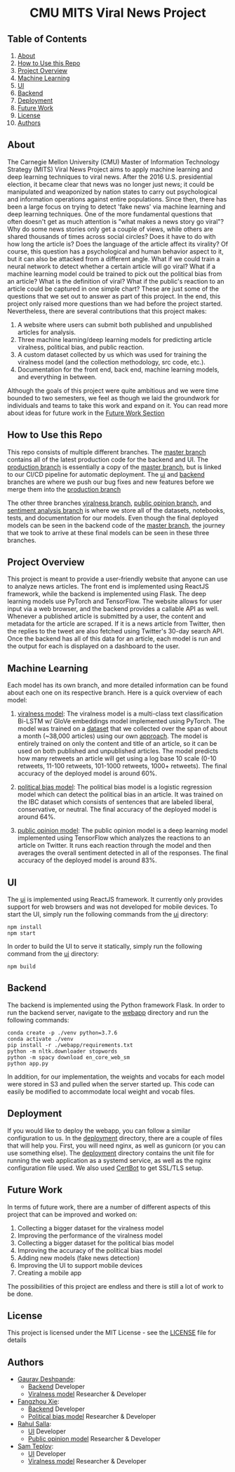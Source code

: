 <div align="center">

# CMU MITS Viral News Project

</div>

## Table of Contents
1. [About](#about)
2. [How to Use this Repo](#how-to-use-this-repo)
3. [Project Overview](#project-overview)
4. [Machine Learning](#machine-learning)
5. [UI](#ui)
6. [Backend](#backend)
7. [Deployment](#deployment)
8. [Future Work](#future-work)
9. [License](#license)
10. [Authors](#authors)

## About
The Carnegie Mellon University (CMU) Master of Information Technology Strategy (MITS) Viral News Project aims to apply machine learning and deep learning techniques to viral news. After the 2016 U.S. presidential election, it became clear that news was no longer just news; it could be manipulated and weaponized by nation states to carry out psychological and information operations against entire populations. Since then, there has been a large focus on trying to detect 'fake news' via machine learning and deep learning techniques. One of the more fundamental questions that often doesn't get as much attention is "what makes a news story go viral"? Why do some news stories only get a couple of views, while others are shared thousands of times across social circles? Does it have to do with how long the article is? Does the language of the article affect its virality? Of course, this question has a psychological and human behavior aspect to it, but it can also be attacked from a different angle. What if we could train a neural network to detect whether a certain article will go viral? What if a machine learning model could be trained to pick out the political bias from an article? What is the definition of viral? What if the public's reaction to an article could be captured in one simple chart? These are just some of the questions that we set out to answer as part of this project. In the end, this project only raised more questions than we had before the project started. Nevertheless, there are several contributions that this project makes:

1. A website where users can submit both published and unpublished articles for analysis.
2. Three machine learning/deep learning models for predicting article viralness, political bias, and public reaction.
3. A custom dataset collected by us which was used for training the viralness model (and the collection methodology, src code, etc.).
4. Documentation for the front end, back end, machine learning models, and everything in between.

Although the goals of this project were quite ambitious and we were time bounded to two semesters, we feel as though we laid the groundwork for individuals and teams to take this work and expand on it. You can read more about ideas for future work in the [Future Work Section](#future-work) 

## How to Use this Repo

This repo consists of multiple different branches. The [master branch](https://github.com/raaahulss/project_viralnews) contains all of the latest production code for the backend and UI. The [production branch](https://github.com/raaahulss/project_viralnews/tree/production) is essentially a copy of the [master branch](https://github.com/raaahulss/project_viralnews), but is linked to our CI/CD pipeline for automatic deployment. The [ui](https://github.com/raaahulss/project_viralnews/tree/ui) and [backend](https://github.com/raaahulss/project_viralnews/tree/backend) branches are where we push our bug fixes and new features before we merge them into the [production branch](https://github.com/raaahulss/project_viralnews/tree/production)

The other three branches [viralness branch](https://github.com/raaahulss/project_viralnews/tree/viralness), [public opinion branch](https://github.com/raaahulss/project_viralnews/tree/public_opinion), and [sentiment analysis branch](https://github.com/raaahulss/project_viralnews/tree/sentiment_analysis) is where we store all of the datasets, notebooks, tests, and documentation for our models. Even though the final deployed models can be seen in the backend code of the [master branch](https://github.com/raaahulss/project_viralnews), the journey that we took to arrive at these final models can be seen in these three branches. 



## Project Overview

This project is meant to provide a user-friendly website that anyone can use to analyze news articles. The front end is implemented using ReactJS framework, while the backend is implemented using Flask. The deep learning models use PyTorch and TensorFlow. The website allows for user input via a web browser, and the backend provides a callable API as well. Whenever a published article is submitted by a user, the content and metadata for the article are scraped. If it is a news article from Twitter, then the replies to the tweet are also fetched using Twitter's 30-day search API. Once the backend has all of this data for an article, each model is run and the output for each is displayed on a dashboard to the user. 



## Machine Learning

Each model has its own branch, and more detailed information can be found about each one on its respective branch. Here is a quick overview of each model:
1. [viralness model](https://github.com/raaahulss/project_viralnews/tree/viralness): The viralness model is a multi-class text classification Bi-LSTM w/ GloVe embeddings model implemented using PyTorch. The model was trained on a [dataset](https://github.com/raaahulss/project_viralnews/blob/viralness/data/viralness_dataset.csv) that we collected over the span of about a month (~38,000 articles) using our own [approach](https://github.com/raaahulss/project_viralnews/tree/viralness/dataset_collector). The model is entirely trained on only the content and title of an article, so it can be used on both published and unpublished articles. The model predicts how many retweets an article will get using a log base 10 scale (0-10 retweets, 11-100 retweets, 101-1000 retweets, 1000+ retweets). The final accuracy of the deployed model is around 60%. 

2. [political bias model](https://github.com/raaahulss/project_viralnews/tree/sentiment_analysis): The political bias model is a logistic regression model which can detect the political bias in an article. It was trained on the IBC dataset which consists of sentences that are labeled liberal, conservative, or neutral. The final accuracy of the deployed model is around 64%. 

3. [public opinion model](https://github.com/raaahulss/project_viralnews/tree/public_opinion): The public opinion model is a deep learning model implemented using TensorFlow which analyzes the reactions to an article on Twitter. It runs each reaction through the model and then averages the overall sentiment detected in all of the responses. The final accuracy of the deployed model is around 83%. 

## UI

The [ui](https://github.com/raaahulss/project_viralnews/tree/master/ui) is implemented using ReactJS framework. It currently only provides support for web browsers and was not developed for mobile devices. To start the UI, simply run the following commands from the [ui](https://github.com/raaahulss/project_viralnews/tree/master/ui) directory:

```
npm install
npm start
```

In order to build the UI to serve it statically, simply run the following command from the [ui](https://github.com/raaahulss/project_viralnews/tree/master/ui) directory:

```
npm build
```

## Backend

The backend is implemented using the Python framework Flask. In order to run the backend server, navigate to the [webapp](https://github.com/raaahulss/project_viralnews/tree/master/webapp) directory and run the following commands:

```
conda create -p ./venv python=3.7.6
conda activate ./venv
pip install -r ./webapp/requirements.txt
python -m nltk.downloader stopwords
python -m spacy download en_core_web_sm
python app.py
```
In addition, for our implementation, the weights and vocabs for each model were stored in S3 and pulled when the server started up. This code can easily be modified to accommodate local weight and vocab files.  

## Deployment

If you would like to deploy the webapp, you can follow a similar configuration to us. In the [deployment](https://github.com/raaahulss/project_viralnews/tree/ui/deployment/backend) directory, there are a couple of files that will help you. First, you will need nginx, as well as gunicorn (or you can use something else). The [deployment](https://github.com/raaahulss/project_viralnews/tree/ui/deployment/backend) directory contains the unit file for running the web application as a systemd service, as well as the nginx configuration file used. We also used [CertBot](https://certbot.eff.org/) to get SSL/TLS setup. 

## Future Work

In terms of future work, there are a number of different aspects of this project that can be improved and worked on:
1. Collecting a bigger dataset for the viralness model
2. Improving the performance of the viralness model
3. Collecting a bigger dataset for the political bias model
4. Improving the accuracy of the political bias model
5. Adding new models (fake news detection) 
6. Improving the UI to support mobile devices
7. Creating a mobile app

The possibilities of this project are endless and there is still a lot of work to be done. 


## License

This project is licensed under the MIT License - see the [LICENSE](https://github.com/raaahulss/project_viralnews/blob/master/LICENSE) file for details


## Authors

- [Gaurav Deshpande](https://github.com/g2des):
  - [Backend](https://github.com/raaahulss/project_viralnews/tree/master/webapp) Developer
  - [Viralness model](https://github.com/raaahulss/project_viralnews/tree/viralness) Researcher & Developer
- [Fangzhou Xie](https://github.com/fangzhouxie):
  - [Backend](https://github.com/raaahulss/project_viralnews/tree/master/webapp) Developer
  - [Political bias model](https://github.com/raaahulss/project_viralnews/tree/sentiment_analysis) Researcher & Developer
- [Rahul Salla](https://github.com/raaahulss):
  - [UI](https://github.com/raaahulss/project_viralnews/tree/master/ui) Developer 
  - [Public opinion model](https://github.com/raaahulss/project_viralnews/tree/public_opinion) Researcher & Developer
- [Sam Teplov](https://github.com/samteplov):
  - [UI](https://github.com/raaahulss/project_viralnews/tree/master/ui) Developer
  - [Viralness model](https://github.com/raaahulss/project_viralnews/tree/viralness) Researcher & Developer
